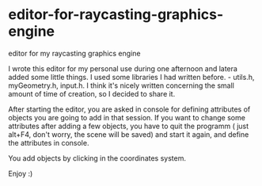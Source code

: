# editor-for-raycasting-graphics-engine
editor for my raycasting graphics engine

I wrote this editor for my personal use during one afternoon and latera added some little things.
I used some libraries I had written before. - utils.h, myGeometry.h, input.h. 
I think it's nicely written concerning the small amount of time of creation, so I decided to share it.

After starting the editor, you are asked in console for defining attributes of objects you are going to add in that session.
If you want to change some attributes after adding a few objects, you have to quit the programm ( just alt+F4, don't worry, the scene will be saved) and start it again, and define the attributes in console.

You add objects by clicking in the coordinates system.

Enjoy :)
